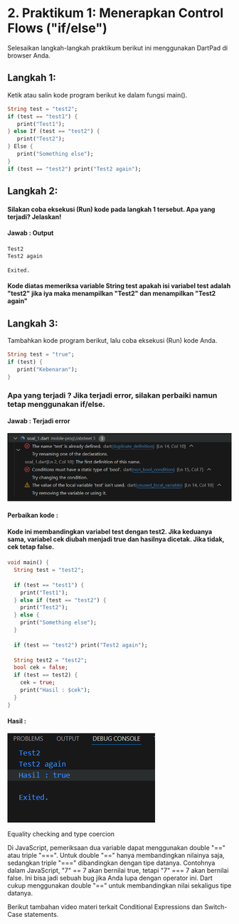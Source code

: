 
# 2. Praktikum 1: Menerapkan Control Flows ("if/else")
Selesaikan langkah-langkah praktikum berikut ini menggunakan DartPad di browser Anda.

## Langkah 1:
Ketik atau salin kode program berikut ke dalam fungsi main().

```dart
String test = "test2";
if (test == "test1") {
   print("Test1");
} else If (test == "test2") {
   print("Test2");
} Else {
   print("Something else");
}
if (test == "test2") print("Test2 again");
```

## Langkah 2:
#### Silakan coba eksekusi (Run) kode pada langkah 1 tersebut. Apa yang terjadi? Jelaskan!

#### Jawab : Output
```
Test2
Test2 again

Exited.
``` 
#### Kode diatas memeriksa variable String test apakah isi variabel test adalah "test2" jika iya maka menampilkan "Test2" dan menampilkan "Test2 again"

## Langkah 3:
Tambahkan kode program berikut, lalu coba eksekusi (Run) kode Anda.

```dart
String test = "true";
if (test) {
   print("Kebenaran");
}
```

### Apa yang terjadi ? Jika terjadi error, silakan perbaiki namun tetap menggunakan if/else.

#### Jawab : Terjadi error
![Output 1](./images/o1.png)

#### Perbaikan kode :
#### Kode ini membandingkan variabel test dengan test2. Jika keduanya sama, variabel cek diubah menjadi true dan hasilnya dicetak. Jika tidak, cek tetap false.

```dart
void main() {
  String test = "test2";

  if (test == "test1") {
    print("Test1");
  } else if (test == "test2") {
    print("Test2");
  } else {
    print("Something else");
  }

  if (test == "test2") print("Test2 again");

  String test2 = "test2";
  bool cek = false;
  if (test == test2) {
    cek = true;
    print("Hasil : $cek");
  }
}
```
#### Hasil :
![Output 1](./images/o2.png)


Equality checking and type coercion

Di JavaScript, pemeriksaan dua variable dapat menggunakan double "==" atau triple "===". Untuk double "==" hanya membandingkan nilainya saja, sedangkan triple "===" dibandingkan dengan tipe datanya. Contohnya dalam JavaScript, "7" == 7 akan bernilai true, tetapi "7" === 7 akan bernilai false. Ini bisa jadi sebuah bug jika Anda lupa dengan operator ini. Dart cukup menggunakan double "==" untuk membandingkan nilai sekaligus tipe datanya.

Berikut tambahan video materi terkait Conditional Expressions dan Switch-Case statements.